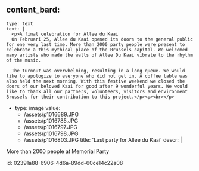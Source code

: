 content_bard:
  -
    type: text
    text: |
      <p>A final celebration for Allee du Kaai
      On Februari 25, Allee du Kaai opened its doors to the general public for one very last time. More than 2000 party people were present to celebrate a this mythical place of the Brussels capital. We welcomed many artists who made the walls of Allee Du Kaai vibrate to the rhythm of the music. 
      
      The turnout was overwhelming, resulting in a long queue. We would like to apologize to everyone who did not get in. A coffee table was also held the next morning. With this festive weekend we closed the doors of our beloved Kaai for good after 9 wonderful years. We would like to thank all our partners, volunteers, visitors and environment Brussels for their contribution to this project.</p><p><br></p>
      
  -
    type: image
    value:
      - /assets/p1016689.JPG
      - /assets/p1016785.JPG
      - /assets/p1016797.JPG
      - /assets/p1016798.JPG
      - /assets/p1016803.JPG
title: 'Last party for Allee du Kaai'
descr: |
  <p>More than 2000 people at Memorial Party
  </p>
  
id: 02391a88-6906-4d6a-89dd-60ce14c22a08

